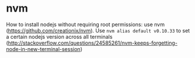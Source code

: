 # nvm

How to install nodejs without requiring root permissions: use nvm (https://github.com/creationix/nvm).
Use `nvm alias default v0.10.33` to set a certain nodejs version across all terminals
(http://stackoverflow.com/questions/24585261/nvm-keeps-forgetting-node-in-new-terminal-session)